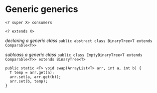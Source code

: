 # Generic generics

`<? super X> consumers`

`<? extends X>`

_declaring a generic class_
`public abstract class BinaryTree<T extends Comparable<T>>`

_sublcass a generic class_
`public class EmptyBinaryTree<T extends Comparable<T>> extends BinaryTree<T>`

```
public static <T> void swap(ArrayList<T> arr, int a, int b) {
  T temp = arr.get(a);
  arr.set(a, arr.get(b));
  arr.set(b, temp);
}
```
